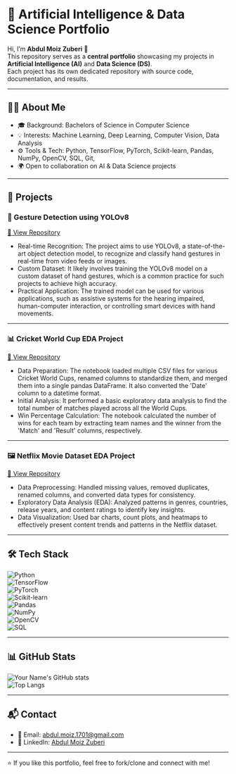 # 🚀 Artificial Intelligence & Data Science Portfolio  

Hi, I’m **Abdul Moiz Zuberi** 👋  
This repository serves as a **central portfolio** showcasing my projects in **Artificial Intelligence (AI)** and **Data Science (DS)**.  
Each project has its own dedicated repository with source code, documentation, and results.  

---

## 🧑‍💻 About Me  
- 🎓 Background: Bachelors of Science in Computer Science  
- 💡 Interests: Machine Learning, Deep Learning, Computer Vision, Data Analysis  
- ⚙️ Tools & Tech: Python, TensorFlow, PyTorch, Scikit-learn, Pandas, NumPy, OpenCV, SQL, Git,
- 🌍 Open to collaboration on AI & Data Science projects  

---

## 📂 Projects  

### 🥭 Gesture Detection using YOLOv8
[🔗 View Repository](https://github.com/AbdulMoizZuberi/Gesture-Detection-Using_Yolov8)  
- Real-time Recognition: The project aims to use YOLOv8, a state-of-the-art object detection model, to recognize and classify hand gestures in real-time from video feeds or images.
- Custom Dataset: It likely involves training the YOLOv8 model on a custom dataset of hand gestures, which is a common practice for such projects to achieve high accuracy.  
- Practical Application: The trained model can be used for various applications, such as assistive systems for the hearing impaired, human-computer interaction, or controlling smart devices with hand movements.  

---

### 📊 Cricket World Cup EDA Project 
[🔗 View Repository]([https://github.com/yourusername/Churn-Prediction](https://github.com/AbdulMoizZuberi/EDA-on-Cricket-World-Cup))  
- Data Preparation: The notebook loaded multiple CSV files for various Cricket World Cups, renamed columns to standardize them, and merged them into a single pandas DataFrame. It also converted the 'Date' column to a datetime format.
- Initial Analysis: It performed a basic exploratory data analysis to find the total number of matches played across all the World Cups.  
- Win Percentage Calculation: The notebook calculated the number of wins for each team by extracting team names and the winner from the 'Match' and 'Result' columns, respectively.  

---

### 🖼️ Netflix Movie Dataset EDA Project 
[🔗 View Repository]([https://github.com/yourusername/Image-Classifier](https://github.com/AbdulMoizZuberi/EDA-on-Netflix-Movies-Dataset))  
- Data Preprocessing: Handled missing values, removed duplicates, renamed columns, and converted data types for consistency.  
- Exploratory Data Analysis (EDA): Analyzed patterns in genres, countries, release years, and content ratings to identify key insights.  
- Data Visualization: Used bar charts, count plots, and heatmaps to effectively present content trends and patterns in the Netflix dataset.  

---


## 🛠️ Tech Stack  

![Python](https://img.shields.io/badge/Python-3776AB?style=for-the-badge&logo=python&logoColor=white)  
![TensorFlow](https://img.shields.io/badge/TensorFlow-FF6F00?style=for-the-badge&logo=tensorflow&logoColor=white)  
![PyTorch](https://img.shields.io/badge/PyTorch-EE4C2C?style=for-the-badge&logo=pytorch&logoColor=white)  
![Scikit-learn](https://img.shields.io/badge/scikit--learn-F7931E?style=for-the-badge&logo=scikit-learn&logoColor=white)  
![Pandas](https://img.shields.io/badge/Pandas-150458?style=for-the-badge&logo=pandas&logoColor=white)  
![NumPy](https://img.shields.io/badge/NumPy-013243?style=for-the-badge&logo=numpy&logoColor=white)  
![OpenCV](https://img.shields.io/badge/OpenCV-5C3EE8?style=for-the-badge&logo=opencv&logoColor=white)  
![SQL](https://img.shields.io/badge/SQL-336791?style=for-the-badge&logo=postgresql&logoColor=white)  

---

## 📊 GitHub Stats  

![Your Name's GitHub stats](https://github-readme-stats.vercel.app/api?username=AbdulMoizZuberi&show_icons=true&theme=radical)  
![Top Langs](https://github-readme-stats.vercel.app/api/top-langs/?username=AbdulMoizZuberi&layout=compact&theme=radical)  

---

## 📬 Contact  

- 📧 Email: [abdul.moiz.1701@gmail.com](mailto:abdul.moiz.1701@gmail.com)  
- 💼 LinkedIn: [Abdul Moiz Zuberi](https://www.linkedin.com/in/abdul-moiz-zuberi/)  

---

⭐ If you like this portfolio, feel free to fork/clone and connect with me!  
